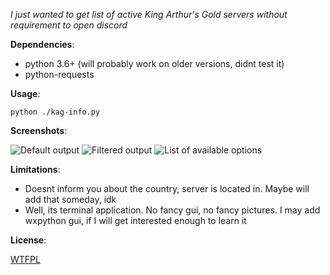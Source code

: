 *I just wanted to get list of active King Arthur's Gold servers without requirement to open discord*

**Dependencies**:

- python 3.6+ (will probably work on older versions, didnt test it)
- python-requests

**Usage**:

`python ./kag-info.py`

**Screenshots**:

![Default output](https://files.catbox.moe/dipn5s.png?raw=true)
![Filtered output](https://files.catbox.moe/6i4m1i.png?raw=true)
![List of available options](https://files.catbox.moe/n32ecr.png?raw=true)

**Limitations**:

- Doesnt inform you about the country, server is located in. Maybe will add that someday, idk
- Well, its terminal application. No fancy gui, no fancy pictures. I may add wxpython gui, if I will get interested enough to learn it

**License**:

[WTFPL](LICENSE)
